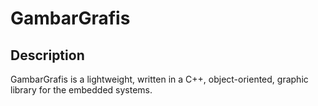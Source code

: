 # GambarGrafis

## Description
GambarGrafis is a lightweight, written in a C++, object-oriented, graphic library for the embedded systems.
